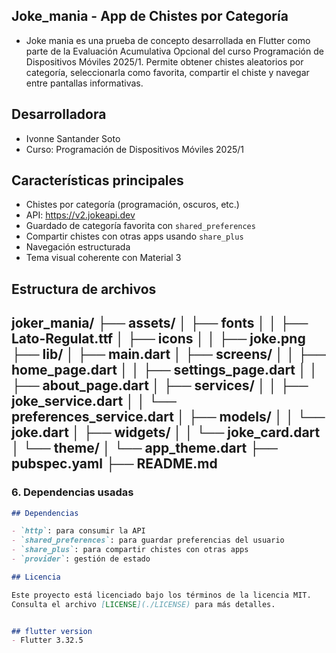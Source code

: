 ## Joke_mania - App de Chistes por Categoría
- Joke mania es una prueba de concepto desarrollada en Flutter como parte de la Evaluación Acumulativa Opcional del curso Programación de Dispositivos Móviles 2025/1. Permite obtener chistes aleatorios por categoría, seleccionarla como favorita, compartir el chiste y navegar entre pantallas informativas.

## Desarrolladora

- Ivonne Santander Soto
- Curso: Programación de Dispositivos Móviles 2025/1


## Características principales

- Chistes por categoría (programación, oscuros, etc.)
- API: https://v2.jokeapi.dev
- Guardado de categoría favorita con `shared_preferences`
- Compartir chistes con otras apps usando `share_plus`
- Navegación estructurada
- Tema visual coherente con Material 3

## Estructura de archivos


joker_mania/
├── assets/
│   ├── fonts
│   │   ├── Lato-Regulat.ttf
│   ├── icons
│   │   ├── joke.png
├── lib/
│   ├── main.dart
│   ├── screens/
│   │   ├── home_page.dart
│   │   ├── settings_page.dart
│   │   ├── about_page.dart
│   ├── services/
│   │   ├── joke_service.dart
│   │   └── preferences_service.dart
│   ├── models/
│   │   └── joke.dart
│   ├── widgets/
│   │   └── joke_card.dart
│   └── theme/
│       └── app_theme.dart
├── pubspec.yaml
├── README.md
---

### 6. **Dependencias usadas**
```markdown
## Dependencias

- `http`: para consumir la API
- `shared_preferences`: para guardar preferencias del usuario
- `share_plus`: para compartir chistes con otras apps
- `provider`: gestión de estado

## Licencia

Este proyecto está licenciado bajo los términos de la licencia MIT.  
Consulta el archivo [LICENSE](./LICENSE) para más detalles.


## flutter version
- Flutter 3.32.5